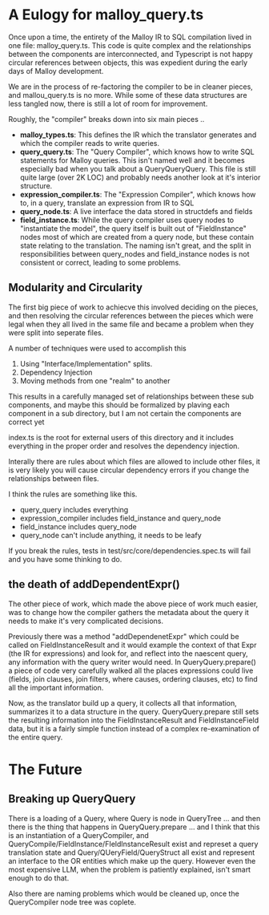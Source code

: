 # A Eulogy for malloy_query.ts

Once upon a time, the entirety of the Malloy IR to SQL compilation lived in one file: malloy_query.ts.
This code is quite complex and the relationships between the components are interconnected, and Typescript
is not happy circular references between objects, this was expedient during the early days of Malloy development.

We are in the process of re-factoring the compiler to be in cleaner pieces, and mallou_query.ts is no more.
While some of these data structures are less tangled now, there is still a lot of room for improvement.

Roughly, the "compiler" breaks down into six main pieces ..

* **malloy_types.ts**: This defines the IR which the translator generates and which the compiler reads to write queries.
* **query_query.ts**: The "Query Compiler", which knows how to write SQL statements for Malloy queries. This isn't named well and it becomes especially bad when you talk about a QueryQueryQuery. This file is still quite large (over 2K LOC) and probably needs another look at it's interior structure.
* **expression_compiler.ts**: The "Expression Compiler", which knows how to, in a query, translate an expression from IR to SQL
* **query_node.ts**: A live interface the data stored in structdefs and fields
* **field_instance.ts**: While the query compiler uses query nodes to "instantiate the model", the query itself is built out of "FieldInstance" nodes most of which are created from a query node, but these contain state relating to the translation. The naming isn't great, and the split in responsibilities between query_nodes and field_instance nodes is not consistent or correct, leading to some problems.

## Modularity and Circularity

The first big piece of work to achiecve this involved deciding on the pieces, and then resolving the circular references between the pieces which were legal when they all lived in the same file and became a problem when they were split into seperate files.

A number of techniques were used to accomplish this

1) Using "Interface/Implementation" splits.
2) Dependency Injection
3) Moving methods from one "realm" to another

This results in a carefully managed set of relationships between these sub components, and maybe
this should be formalized by plaving each component in a sub directory, but I am not certain the components are correct yet

index.ts is the root for external users of this directory and it includes everything in the proper order and resolves the dependency injection.

Interally there are rules about which files are allowed to include other files, it is very likely you will cause circular dependency errors if you change the relationships between files.

I think the rules are something like this.

* query_query includes everything
* expression_compiler includes field_instance and query_node
* field_instance includes query_node
* query_node can't include anything, it needs to be leafy

If you break the rules, tests in test/src/core/dependencies.spec.ts will fail and you have some thinking to do.

## the death of addDependentExpr()

The other piece of work, which made the above piece of work much easier, was to change how
the compiler gathers the metadata about the query it needs to make it's very complicated decisions.

Previously there was a method "addDependenetExpr" which could be called on FieldInstanceResult and it would example the context of that Expr (the IR for expressions) and look for, and reflect into the naescent query, any information with the query writer would need. In QueryQuery.prepare() a piece of code very carefully walked all the places expressions could live (fields, join clauses, join filters, where causes, ordering clauses, etc) to find all the important information.

Now, as the translator build up a query, it collects all that information, summarizes it to a data structure in the query. QueryQuery.prepare still sets the resulting information into the FieldInstanceResult and FieldInstanceField data, but it is a fairly simple function instead of a complex re-examination of the entire query.

# The Future

## Breaking up QueryQuery

There is a loading of a Query, where Query is node in QueryTree ... and then there is the thing that happens in QueryQuery.prepare ... and I think that this is an instantiation of a QueryCompiler, and QueryCompile/FieldInstance/FIeldInstanceResult exist and represet a query translation state and Query/QUeryField/QueryStruct all exist and represent an interface to the OR entities which make up the query. However even the most expensive LLM, when the problem is patiently explained, isn't smart enough
to do that.

Also there are naming problems which would be cleaned up, once the QueryCompiler node tree was coplete.